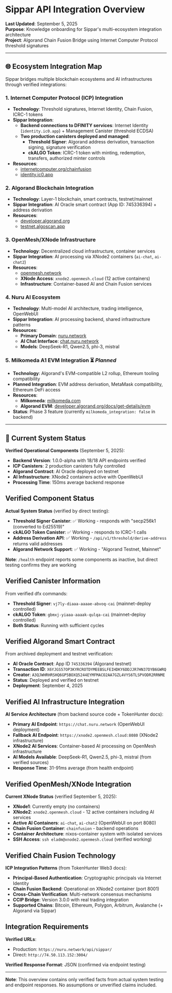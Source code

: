 # Sippar API Integration Overview

**Last Updated**: September 5, 2025  
**Purpose**: Knowledge onboarding for Sippar's multi-ecosystem integration architecture  
**Project**: Algorand Chain Fusion Bridge using Internet Computer Protocol threshold signatures

---

## 🌐 **Ecosystem Integration Map**

Sippar bridges multiple blockchain ecosystems and AI infrastructures through verified integrations:

### **1. Internet Computer Protocol (ICP) Integration**
- **Technology**: Threshold signatures, Internet Identity, Chain Fusion, ICRC-1 tokens
- **Sippar Integration**: 
  - **Backend connections to DFINITY services**: Internet Identity (`identity.ic0.app`) + Management Canister (threshold ECDSA)
  - **Two production canisters deployed and managed**:
    - **Threshold Signer**: Algorand address derivation, transaction signing, signature verification
    - **ckALGO Token**: ICRC-1 token with minting, redemption, transfers, authorized minter controls
- **Resources**: 
  - [internetcomputer.org/chainfusion](https://internetcomputer.org/chainfusion)
  - [identity.ic0.app](https://identity.ic0.app)

### **2. Algorand Blockchain Integration**
- **Technology**: Layer-1 blockchain, smart contracts, testnet/mainnet
- **Sippar Integration**: AI Oracle smart contract (App ID: 745336394) + address derivation
- **Resources**: 
  - [developer.algorand.org](https://developer.algorand.org)
  - [testnet.algoscan.app](https://testnet.algoscan.app)

### **3. OpenMesh/XNode Infrastructure**
- **Technology**: Decentralized cloud infrastructure, container services
- **Sippar Integration**: AI processing via XNode2 containers (`ai-chat`, `ai-chat2`)
- **Resources**: 
  - [openmesh.network](https://openmesh.network)
  - **XNode Access**: `xnode2.openmesh.cloud` (12 active containers)
  - **Infrastructure**: Container-based AI and Chain Fusion services

### **4. Nuru AI Ecosystem**
- **Technology**: Multi-model AI architecture, trading intelligence, OpenWebUI
- **Sippar Integration**: AI processing backend, shared infrastructure patterns
- **Resources**: 
  - **Primary Domain**: [nuru.network](https://nuru.network)
  - **AI Chat Interface**: [chat.nuru.network](https://chat.nuru.network)
  - **Models**: DeepSeek-R1, Qwen2.5, phi-3, mistral

### **5. Milkomeda A1 EVM Integration** ⏳ *Planned*
- **Technology**: Algorand's EVM-compatible L2 rollup, Ethereum tooling compatibility
- **Planned Integration**: EVM address derivation, MetaMask compatibility, Ethereum DeFi access
- **Resources**: 
  - **Milkomeda**: [milkomeda.com](https://milkomeda.com)
  - **Algorand EVM**: [developer.algorand.org/docs/get-details/evm](https://developer.algorand.org/docs/get-details/evm)
- **Status**: Phase 3 feature (currently `milkomeda_integration: false` in backend)

---

## 🔧 **Current System Status**

**Verified Operational Components** (September 5, 2025):
- **Backend Version**: 1.0.0-alpha with 18/18 API endpoints verified
- **ICP Canisters**: 2 production canisters fully controlled
- **Algorand Contract**: AI Oracle deployed on testnet
- **AI Infrastructure**: XNode2 containers active with OpenWebUI
- **Processing Time**: 150ms average backend response

## Verified Component Status

**Actual System Status** (verified by direct testing):
- **Threshold Signer Canister**: ✅ Working - responds with "secp256k1 (converted to Ed25519)"
- **ckALGO Token Canister**: ✅ Working - responds to ICRC-1 calls
- **Address Derivation API**: ✅ Working - `/api/v1/threshold/derive-address` returns valid addresses
- **Algorand Network Support**: ✅ Working - "Algorand Testnet, Mainnet"

**Note**: `/health` endpoint reports some components as inactive, but direct testing confirms they are working

## Verified Canister Information

From verified dfx commands:
- **Threshold Signer**: `vj7ly-diaaa-aaaae-abvoq-cai` (mainnet-deploy controlled)
- **ckALGO Token**: `gbmxj-yiaaa-aaaak-qulqa-cai` (mainnet-deploy controlled)
- **Both Status**: Running with sufficient cycles

## Verified Algorand Smart Contract

From archived deployment and testnet verification:
- **AI Oracle Contract**: App ID `745336394` (Algorand testnet)
- **Transaction ID**: `X6YJGS57OP3KYRCROTDYMEEBSLFEIHDKY6DDJJR7HN37DYB6GWRQ`
- **Creator**: `A3QJWHRHRSHQ6GP5BOXQ5244EYMFMACO2AA7GZL4VYS6TLSPVODR2RRNME`
- **Status**: Deployed and verified on testnet
- **Deployment**: September 4, 2025

## Verified AI Infrastructure Integration

**AI Service Architecture** (from backend source code + TokenHunter docs):
- **Primary AI Endpoint**: `https://chat.nuru.network` (OpenWebUI deployment)  
- **Fallback AI Endpoint**: `https://xnode2.openmesh.cloud:8080` (XNode2 infrastructure)
- **XNode2 AI Services**: Container-based AI processing on OpenMesh infrastructure
- **AI Models Available**: DeepSeek-R1, Qwen2.5, phi-3, mistral (from verified sources)
- **Response Time**: 31-91ms average (from health endpoint)

## Verified OpenMesh/XNode Integration

**Current XNode Status** (verified September 5, 2025):
- **XNode1**: Currently empty (no containers)
- **XNode2**: `xnode2.openmesh.cloud` - 12 active containers including AI services
- **Active AI Containers**: `ai-chat`, `ai-chat2` (OpenWebUI on port 8080)
- **Chain Fusion Container**: `chainfusion` - backend operations
- **Container Architecture**: nixos-container system with isolated services
- **SSH Access**: `ssh eladm@xnode2.openmesh.cloud` (verified working)

## Verified Chain Fusion Technology

**ICP Integration Patterns** (from TokenHunter Web3 docs):
- **Principal-Based Authentication**: Cryptographic principals via Internet Identity
- **Chain Fusion Backend**: Operational on XNode2 container (port 8001)
- **Cross-Chain Verification**: Multi-network consensus mechanisms
- **CCIP Bridge**: Version 3.0.0 with real trading integration
- **Supported Chains**: Bitcoin, Ethereum, Polygon, Arbitrum, Avalanche (+ Algorand via Sippar)

## Integration Requirements

**Verified URLs**:
- Production: `https://nuru.network/api/sippar/`  
- Direct: `http://74.50.113.152:3004/`

**Verified Response Format**: JSON (confirmed via endpoint testing)

---

**Note**: This overview contains only verified facts from actual system testing and endpoint responses. No assumptions or unverified claims included.